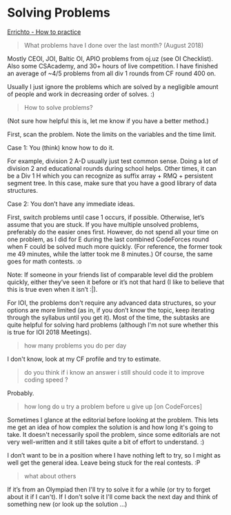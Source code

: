 # Solving Problems

[Errichto - How to practice](https://github.com/Errichto/youtube/wiki/How-to-practice%3F)

> What problems have I done over the last month? (August 2018)

Mostly CEOI, JOI, Baltic OI, APIO problems from oj.uz (see OI Checklist). Also some CSAcademy, and 30+ hours of live competition. I have finished an average of ~4/5 problems from all div 1 rounds from CF round 400 on.

Usually I just ignore the problems which are solved by a negligible amount of people and work in decreasing order of solves. :)

> How to solve problems?

(Not sure how helpful this is, let me know if you have a better method.)

First, scan the problem. Note the limits on the variables and the time limit.

Case 1: You (think) know how to do it.

For example, division 2 A-D usually just test common sense. Doing a lot of division 2 and educational rounds during school helps. Other times, it can be a Div 1 H which you can recognize as suffix array + RMQ + persistent segment tree. In this case, make sure that you have a good library of data structures.

Case 2: You don’t have any immediate ideas.

First, switch problems until case 1 occurs, if possible. Otherwise, let’s assume that you are stuck. If you have multiple unsolved problems, preferably do the easier ones first. However, do not spend all your time on one problem, as I did for E during the last combined CodeForces round when F could be solved much more quickly. (For reference, the former took me 49 minutes, while the latter took me 8 minutes.) Of course, the same goes for math contests. :o

Note: If someone in your friends list of comparable level did the problem quickly, either they’ve seen it before or it’s not that hard (I like to believe that this is true even when it isn’t :|).

For IOI, the problems don't require any advanced data structures, so your options are more limited (as in, if you don’t know the topic, keep iterating through the syllabus until you get it). Most of the time, the subtasks are quite helpful for solving hard problems (although I'm not sure whether this is true for IOI 2018 Meetings).

> how many problems you do per day

I don't know, look at my CF profile and try to estimate.

> do you think if i know an answer i still should code it to improve coding speed ?

Probably.

> how long do u try a problem before u give up [on CodeForces]

Sometimes I glance at the editorial before looking at the problem. This lets me get an idea of how complex the solution is and how long it's going to take. It doesn't necessarily spoil the problem, since some editorials are not very well-written and it still takes quite a bit of effort to understand. :)

I don’t want to be in a position where I have nothing left to try, so I might as well get the general idea. Leave being stuck for the real contests. :P

> what about others

If it’s from an Olympiad then I'll try to solve it for a while (or try to forget about it if I can't). If I don't solve it I'll come back the next day and think of something new (or look up the solution ...)

